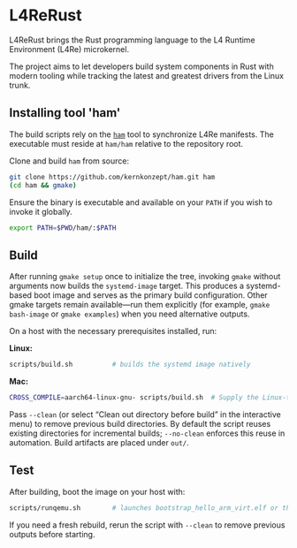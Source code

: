 # L4ReRust

L4ReRust brings the Rust programming language to the L4 Runtime Environment (L4Re) microkernel.

The project aims to let developers build system components in Rust with modern tooling while tracking the latest and greatest drivers from the Linux trunk.

## Installing tool 'ham'

The build scripts rely on the [`ham`](https://github.com/kernkonzept/ham)
tool to synchronize L4Re manifests. The executable must reside at
`ham/ham` relative to the repository root.

Clone and build `ham` from source:

```bash
git clone https://github.com/kernkonzept/ham.git ham
(cd ham && gmake)
```

Ensure the binary is executable and available on your `PATH` if you wish to
invoke it globally.

```bash
export PATH=$PWD/ham/:$PATH
```


## Build

After running `gmake setup` once to initialize the tree, invoking `gmake`
without arguments now builds the `systemd-image` target. This produces a
systemd-based boot image and serves as the primary build configuration. Other
gmake targets remain available—run them explicitly (for example,
`gmake bash-image` or `gmake examples`) when you need alternative outputs.

On a host with the necessary prerequisites installed, run:

**Linux:**
```bash
scripts/build.sh          # builds the systemd image natively
```

**Mac:**
```bash
CROSS_COMPILE=aarch64-linux-gnu- scripts/build.sh  # Supply the Linux-targeted prefix explicitly.
```

Pass `--clean` (or select “Clean out directory before build” in the interactive
menu) to remove previous build directories. By default the script reuses
existing directories for incremental builds; `--no-clean` enforces this reuse in
automation. Build artifacts are placed under `out/`.

## Test 

After building, boot the image on your host with:

```bash
scripts/runqemu.sh        # launches bootstrap_hello_arm_virt.elf or the newest .elf image
```

If you need a fresh rebuild, rerun the script with `--clean` to remove previous
outputs before starting.

